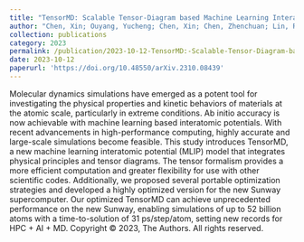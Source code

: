 ```yaml
---
title: "TensorMD: Scalable Tensor-Diagram based Machine Learning Interatomic Potential on Heterogeneous Many-Core Processors"
author: "Chen, Xin; Ouyang, Yucheng; Chen, Xin; Chen, Zhenchuan; Lin, Rongfen; Gao, Xingyu; Wang, Lifang; Li, Fang; Liu, Yin; Shang, Honghui; Song, Haifeng"
collection: publications
category: 2023
permalink: /publication/2023-10-12-TensorMD:-Scalable-Tensor-Diagram-based-Machine-Learning-Interatomic-Potential-on-Heterogeneous-Many-Core-Processors
date: 2023-10-12
paperurl: 'https://doi.org/10.48550/arXiv.2310.08439'
---
```


Molecular dynamics simulations have emerged as a potent tool for investigating the physical properties and kinetic behaviors of materials at the atomic scale, particularly in extreme conditions. Ab initio accuracy is now achievable with machine learning based interatomic potentials. With recent advancements in high-performance computing, highly accurate and large-scale simulations become feasible. This study introduces TensorMD, a new machine learning interatomic potential (MLIP) model that integrates physical principles and tensor diagrams. The tensor formalism provides a more efficient computation and greater flexibility for use with other scientific codes. Additionally, we proposed several portable optimization strategies and developed a highly optimized version for the new Sunway supercomputer. Our optimized TensorMD can achieve unprecedented performance on the new Sunway, enabling simulations of up to 52 billion atoms with a time-to-solution of 31 ps/step/atom, setting new records for HPC + AI + MD. Copyright © 2023, The Authors. All rights reserved.
